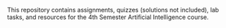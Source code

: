 
This repository contains assignments, quizzes (solutions not included), lab tasks, and resources for the 4th Semester Artificial Intelligence course.
